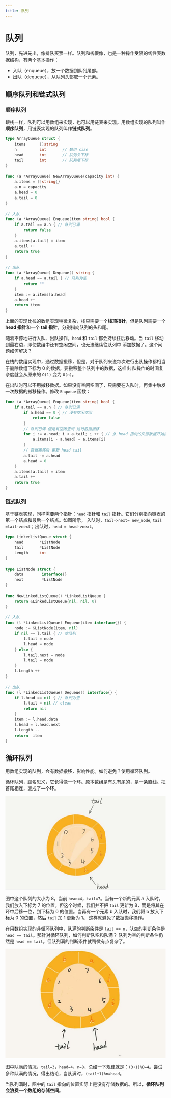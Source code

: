 ```yaml
---
title: 队列
---
```


# 队列
队列，先进先出，像排队买票一样。队列和栈很像，也是一种操作受限的线性表数据结构，有两个基本操作：
- 入队（enqueue），放一个数据到队列尾部。
- 出队（dequeue），从队列头部取一个元素。

## 顺序队列和链式队列

### 顺序队列
跟栈一样，队列可以用数组来实现，也可以用链表来实现。用数组实现的队列叫作**顺序队列**，用链表实现的队列叫作**链式队列**。
```go
type ArrayQueue struct {
	items      []string
	n          int       // 数组 size
	head       int       // 队列头下标
	tail       int       // 队列尾下标
}

func (a *ArrayQueue) NewArrayQueue(capacity int) {
	a.items = []string{}
	a.n = capacity
	a.head = 0
	a.tail = 0
}

// 入队
func (a *ArrayQueue) Enqueue(item string) bool {
	if a.tail == a.n { // 队列已满
		return false
	}
	a.items[a.tail] = item
	a.tail ++
    return true
}

// 出队
func (a *ArrayQueue) Dequeue() string {
	if a.head == a.tail { // 队列为空
		return ""
	}
	item := a.items[a.head]
	a.head ++
	return item
}
```
上面的实现比栈的数组实现稍微复杂，栈只需要一个**栈顶指针**，但是队列需要一个 **head 指针**和一个 **tail 指针**，分别指向队列的头和尾。

随着不停地进行入队、出队操作，`head` 和 `tail` 都会持续往后移动。当 `tail` 移动到最右边，即使数组中还有空闲空间，也无法继续往队列中
添加数据了。这个问题如何解决？

在栈的数组实现中，通过数据搬移，但是，对于队列来说每次进行出队操作都相当于删除数组下标为 0 的数据，要搬移整个队列中的数据，这样出
队操作的时间复杂度就会从原来的 `O(1)` 变为 `O(n)`。

在出队时可以不用搬移数据。如果没有空闲空间了，只需要在入队时，再集中触发一次数据的搬移操作。修改 `Enqueue` 函数：
```go
func (a *ArrayQueue) Enqueue(item string) bool {
	if a.tail == a.n { // 队列已满
		if a.head == 0 { // 没有空闲空间
			return false
		}
		// 队列已满 但是有空闲空间 进行数据搬移
		for i := a.head; i < a.tail; i ++ { // 从 head 指向的头部数据开始搬移
			a.items[i - a.head] = a.items[i]
		}
		// 数据搬移后 更新 head tail
		a.tail -= a.head
		a.head = 0
	}
	a.items[a.tail] = item
	a.tail ++
	return true
}
```

### 链式队列
基于链表实现，同样需要两个指针：`head` 指针和 `tail` 指针。它们分别指向链表的第一个结点和最后一个结点。如图所示，
入队时，`tail->next= new_node`, `tail =tail->next`；出队时，`head = head->next`。

```go
type LinkedListQueue struct {
	head       *ListNode
	tail       *ListNode
	Length     int
}

type ListNode struct {
	data        interface{}
	next        *ListNode
}

func NewLinkedListQueue() *LinkedListQueue {
	return &LinkedListQueue{nil, nil, 0}
}

// 入队
func (l *LinkedListQueue) Enqueue(item interface{}) {
	node := &ListNode{item, nil}
	if nil == l.tail { // 空队列
		l.tail = node
		l.head = node
	} else {
		l.tail.next = node
		l.tail = node
	}
    l.Length ++
}

// 出队
func (l *LinkedListQueue) Dequeue() interface{} {
	if l.head == nil { // 队列为空
	    l.tail = nil // clean
		return nil
	}
    item := l.head.data
    l.head = l.head.next
    l.Length --
    return  item
}
```

## 循环队列
用数组实现的队列，会有数据搬移，影响性能。如何避免？使用循环队列。

循环队列，顾名思义，它长得像一个环。原本数组是有头有尾的，是一条直线。把首尾相连，变成了一个环。

![circularqueue1](../../images/circularqueue1.jpg)

图中这个队列的大小为 8，当前 `head=4`，`tail=7`。当有一个新的元素 a 入队时，我们放入下标为 7 的位置。但这个时候，我们并不把 `tail` 
更新为 8，而是将其在环中后移一位，到下标为 0 的位置。当再有一个元素 b 入队时，我们将 b 放入下标为 0 的位置，然后 `tail` 加 1 更新为 1。
这样就避免了数据搬移操作。

在用数组实现的非循环队列中，队满的判断条件是 `tail == n`，队空的判断条件是 `head == tail`。那针对循环队列，如何判断队空和队满？
队列为空的判断条件仍然是 `head == tail`。但队列满的判断条件就稍微有点复杂了。

![circularqueue2](../../images/circularqueue2.jpg)

图中队满的情况，`tail=3`，`head=4`，`n=8`，总结一下规律就是：`(3+1)%8=4`。尝试多种队满的情况，得出结论，当队满时，`(tail+1)%n=head`。

当队列满时，图中的 `tail` 指向的位置实际上是没有存储数据的。所以，**循环队列会浪费一个数组的存储空间**。